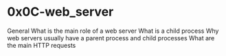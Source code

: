 # 0x0C-web_server
General
What is the main role of a web server
What is a child process
Why web servers usually have a parent process and child processes
What are the main HTTP requests
